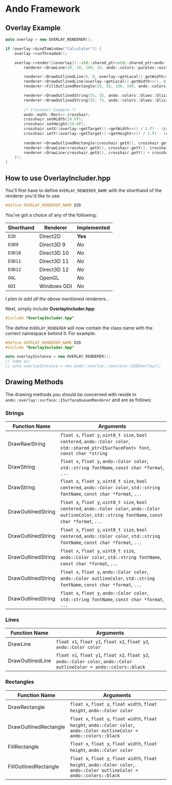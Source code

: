 # Ando Framework

## Overlay Example
```C++
auto overlay = new OVERLAY_RENDERER();

if (overlay->bindToWindow("Calculator")) {
    overlay->runThreaded();

    overlay->render([&overlay](::std::shared_ptr<std::shared_ptr<ando::overlay::surface::ISurfaceQueuedRenderer> renderer) {
        renderer->DrawLine(10, 10, 100, 10, ando::colors::purples::wisteria);

        renderer->DrawOutlinedLine(0, 0, overlay->getLocal().getWidth<>(), overlay->getLocal().getHeight<>(), ando::colors::red);
        renderer->DrawOutlinedLine(overlay->getLocal().getWidth<>(), 0, 0, overlay->getLocal().getHeight<>(), ando::colors::red);
        renderer->FillOutlinedRectangle(50, 50, 100, 100, ando::colors::reds::mexicanRed);

        renderer->DrawOutlinedString(55, 55, ando::colors::blues::blizzardBlue, "Arial", "Ando Overlay Arial");
        renderer->DrawOutlinedString(55, 75, ando::colors::blues::blizzardBlue, "Comic Sans MS", "Sean sucks!");
		
        /* Crosshair Example */
        ando::math::Rect<> crosshair;
        crosshair.setWidth(20.0f);
        crosshair.setHeight(20.0f);
		crosshair.setX((overlay->getTarget()->getWidth<>() / 2.f) - (crosshair.getWidth() / 2.f));
		crosshair.setY((overlay->getTarget()->getHeight<>() / 2.f) - (crosshair.getHeight() / 2.f));
		
        renderer->DrawOutlinedRectangle(crosshair.getX(), crosshair.getY(), crosshair.getWidth(), crosshair.getHeight(), ando::Color(ando::colors::white).setA(75));
        renderer->DrawLine(crosshair.getX(), crosshair.getY(), crosshair.getX() + crosshair.getWidth(), crosshair.getY() + crosshair.getHeight(), ando::Color(ando::colors::green).setA(220));
        renderer->DrawLine(crosshair.getX(), crosshair.getY() + crosshair.getHeight(), crosshair.getX() + crosshair.getWidth(), crosshair.getY(), ando::Color(ando::colors::green).setA(220));
    });
}
```

## How to use OverlayIncluder.hpp
You'll first have to define `OVERLAY_RENDERER_NAME` with the shorthand of the renderer you'd like to use:
```C++
#define OVERLAY_RENDERER_NAME D2D
```
You've got a choice of any of the following:

| Shorthand | Renderer    | Implemented |
| --------- | ----------- | ----------- |
| `D2D`     | Direct2D    | **Yes**     |
| `D3D9`    | Direct3D 9  | *No*        |
| `D3D10`   | Direct3D 10 | *No*        |
| `D3D11`   | Direct3D 11 | *No*        |
| `D3D12`   | Direct3D 12 | *No*        |
| `OGL`     | OpenGL      | *No*        |
| `GDI`     | Windows GDI | *No*        |
*I plan to add all the above mentioned renderers...*

Next, simply include **OverlayIncluder.hpp**:
```C++
#include "OverlayIncluder.hpp"
```

The define `OVERLAY_RENDERER` will now contain the class name with the correct namespace behind it.
For example:
```C++
#define OVERLAY_RENDERER_NAME D2D
#include "OverlayIncluder.hpp"

auto overlayInstance = new OVERLAY_RENDERER();
// Same as:
// auto overlayInstance = new ando::overlay::concrete::D2DOverlay();
```

## Drawing Methods
The drawing methods you should be concerned with reside in `ando::overlay::surface::ISurfaceQueuedRenderer` and are as follows:

### Strings

| Function Name      | Arguments |
| ------------------ | --------- |
| DrawRawString      | `float x`, `float y`, `uint8_t size`, `bool centered`, `ando::Color color`, `std::shared_ptr<ISurfaceFont> font`, `const char *string` |
| DrawString         | `float x`, `float y`, `ando::Color color`, `std::string fontName`, `const char *format`, `...` |
| DrawString         | `float x`, `float y`, `uint8_t size`, `bool centered`, `ando::Color color`, `std::string fontName`, `const char *format`, `...` |
| DrawOutlinedString | `float x`, `float y`, `uint8_t size`, `bool centered`, `ando::Color color`, `ando::Color outlineColor`, `std::string fontName`, `const char *format`, `...` |
| DrawOutlinedString | `float x`, `float y`, `uint8_t size`, `bool centered`, `ando::Color color`, `std::string fontName`, `const char *format`, `...` |
| DrawOutlinedString | `float x`, `float y`, `uint8_t size`, `ando::Color color`, `std::string fontName`, `const char *format`, `...` |
| DrawOutlinedString | `float x`, `float y`, `ando::Color color`, `ando::Color outlineColor`, `std::string fontName`, `const char *format`, `...` |
| DrawOutlinedString | `float x`, `float y`, `ando::Color color`, `std::string fontName`, `const char *format`, `...`

### Lines

| Function Name    | Arguments |
| ---------------- | --------- |
| DrawLine         | `float x1`, `float y1`, `float x2`, `float y2`, `ando::Color color` |
| DrawOutlinedLine | `float x1`, `float y1`, `float x2`, `float y2`, `ando::Color color`, `ando::Color outlineColor = ando::colors::black` |

### Rectangles

| Function Name         | Arguments |
| --------------------- | --------- |
| DrawRectangle         | `float x`, `float y`, `float width`, `float height`, `ando::Color color` |
| DrawOutlinedRectangle | `float x`, `float y`, `float width`, `float height`, `ando::Color color`, `ando::Color outlineColor = ando::colors::black` |
| FillRectangle         | `float x`, `float y`, `float width`, `float height`, `ando::Color color` |
| FillOutlinedRectangle | `float x`, `float y`, `float width`, `float height`, `ando::Color color`, `ando::Color outlineColor = ando::colors::black` |